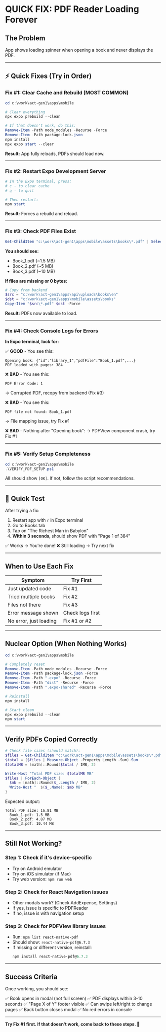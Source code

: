 # QUICK FIX: PDF Reader Loading Forever

## The Problem
App shows loading spinner when opening a book and never displays the PDF.

---

## ⚡ Quick Fixes (Try in Order)

### Fix #1: Clear Cache and Rebuild (MOST COMMON)
```powershell
cd c:\work\act-gen1\apps\mobile

# Clear everything
npx expo prebuild --clean

# If that doesn't work, do this:
Remove-Item -Path node_modules -Recurse -Force
Remove-Item -Path package-lock.json
npm install
npx expo start --clear
```

**Result:** App fully reloads, PDFs should load now.

---

### Fix #2: Restart Expo Development Server
```powershell
# In the Expo terminal, press:
# c - to clear cache
# q - to quit

# Then restart:
npm start
```

**Result:** Forces a rebuild and reload.

---

### Fix #3: Check PDF Files Exist
```powershell
Get-ChildItem "c:\work\act-gen1\apps\mobile\assets\books\*.pdf" | Select-Object Name, Length
```

**You should see:**
- Book_1.pdf (~1.5 MB)
- Book_2.pdf (~5 MB)
- Book_3.pdf (~10 MB)

**If files are missing or 0 bytes:**
```powershell
# Copy from backend
$src = "c:\work\act-gen1\apps\api\uploads\books\en"
$dst = "c:\work\act-gen1\apps\mobile\assets\books"
Copy-Item "$src\*.pdf" $dst -Force
```

**Result:** PDFs now available to load.

---

### Fix #4: Check Console Logs for Errors

**In Expo terminal, look for:**

✅ **GOOD** - You see this:
```
Opening book: {"id":"library_1","pdfFile":"Book_1.pdf",...}
PDF loaded with pages: 384
```

❌ **BAD** - You see this:
```
PDF Error Code: 1
```
→ Corrupted PDF, recopy from backend (Fix #3)

❌ **BAD** - You see this:
```
PDF file not found: Book_1.pdf
```
→ File mapping issue, try Fix #1

❌ **BAD** - Nothing after "Opening book":
→ PDFView component crash, try Fix #1

---

### Fix #5: Verify Setup Completeness
```powershell
cd c:\work\act-gen1\apps\mobile
.\VERIFY_PDF_SETUP.ps1
```

All should show `[OK]`. If not, follow the script recommendations.

---

## 🧪 Quick Test

After trying a fix:

1. Restart app with `r` in Expo terminal
2. Go to Books tab
3. Tap on "The Richest Man in Babylon"
4. **Within 3 seconds**, should show PDF with "Page 1 of 384"

✅ Works → You're done!
❌ Still loading → Try next fix

---

## When to Use Each Fix

| Symptom | Try First |
|---------|-----------|
| Just updated code | Fix #1 |
| Tried multiple books | Fix #2 |
| Files not there | Fix #3 |
| Error message shown | Check logs first |
| No error, just loading | Fix #1 or #2 |

---

## Nuclear Option (When Nothing Works)

```powershell
cd c:\work\act-gen1\apps\mobile

# Completely reset
Remove-Item -Path node_modules -Recurse -Force
Remove-Item -Path package-lock.json -Force
Remove-Item -Path ".expo" -Recurse -Force
Remove-Item -Path "dist" -Recurse -Force
Remove-Item -Path ".expo-shared" -Recurse -Force

# Reinstall
npm install

# Start clean
npx expo prebuild --clean
npm start
```

---

## Verify PDFs Copied Correctly

```powershell
# Check file sizes (should match):
$files = Get-ChildItem "c:\work\act-gen1\apps\mobile\assets\books\*.pdf"
$total = ($files | Measure-Object -Property Length -Sum).Sum
$totalMB = [math]::Round($total / 1MB, 2)

Write-Host "Total PDF size: $totalMB MB"
$files | ForEach-Object { 
  $mb = [math]::Round($_.Length / 1MB, 2)
  Write-Host "  $($_.Name): $mb MB"
}
```

Expected output:
```
Total PDF size: 16.81 MB
  Book_1.pdf: 1.5 MB
  Book_2.pdf: 4.87 MB
  Book_3.pdf: 10.44 MB
```

---

## Still Not Working?

### Step 1: Check if it's device-specific
- Try on Android emulator
- Try on iOS simulator (if Mac)
- Try web version: `npm run web`

### Step 2: Check for React Navigation issues
- Other modals work? (Check AddExpense, Settings)
- If yes, issue is specific to PDFReader
- If no, issue is with navigation setup

### Step 3: Check for PDFView library issues
- Run: `npm list react-native-pdf`
- Should show: `react-native-pdf@6.7.3`
- If missing or different version, reinstall:
  ```powershell
  npm install react-native-pdf@6.7.3
  ```

---

## Success Criteria

Once working, you should see:

✅ Book opens in modal (not full screen)
✅ PDF displays within 3-10 seconds
✅ "Page X of Y" footer visible
✅ Can swipe left/right to change pages
✅ Back button closes modal
✅ No red errors in console

---

**Try Fix #1 first. If that doesn't work, come back to these steps. 🚀**
